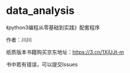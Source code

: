 # data_analysis
《python3编程从零基础到实践》配套程序

作者：川川


纸质版本书籍购买京东地址：https://3.cn/1XjUJt-m 



书中若有错误，可以提交Issues 
